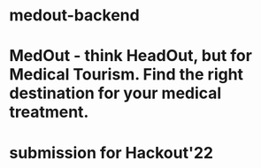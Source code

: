 # medout-backend

# MedOut - think HeadOut, but for Medical Tourism. Find the right destination for your medical treatment. 
# submission for Hackout'22
